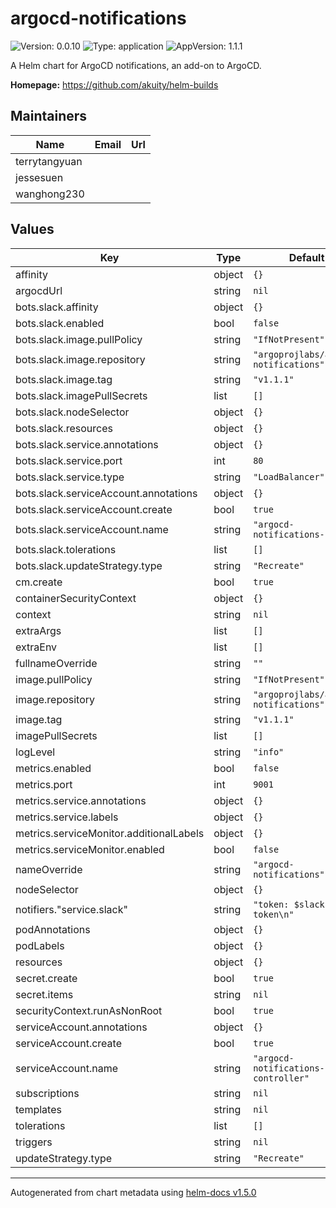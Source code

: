 # argocd-notifications

![Version: 0.0.10](https://img.shields.io/badge/Version-0.0.10-informational?style=flat-square) ![Type: application](https://img.shields.io/badge/Type-application-informational?style=flat-square) ![AppVersion: 1.1.1](https://img.shields.io/badge/AppVersion-1.1.1-informational?style=flat-square)

A Helm chart for ArgoCD notifications, an add-on to ArgoCD.

**Homepage:** <https://github.com/akuity/helm-builds>

## Maintainers

| Name | Email | Url |
| ---- | ------ | --- |
| terrytangyuan |  |  |
| jessesuen |  |  |
| wanghong230 |  |  |

## Values

| Key | Type | Default | Description |
|-----|------|---------|-------------|
| affinity | object | `{}` |  |
| argocdUrl | string | `nil` |  |
| bots.slack.affinity | object | `{}` |  |
| bots.slack.enabled | bool | `false` |  |
| bots.slack.image.pullPolicy | string | `"IfNotPresent"` |  |
| bots.slack.image.repository | string | `"argoprojlabs/argocd-notifications"` |  |
| bots.slack.image.tag | string | `"v1.1.1"` |  |
| bots.slack.imagePullSecrets | list | `[]` |  |
| bots.slack.nodeSelector | object | `{}` |  |
| bots.slack.resources | object | `{}` |  |
| bots.slack.service.annotations | object | `{}` |  |
| bots.slack.service.port | int | `80` |  |
| bots.slack.service.type | string | `"LoadBalancer"` |  |
| bots.slack.serviceAccount.annotations | object | `{}` |  |
| bots.slack.serviceAccount.create | bool | `true` |  |
| bots.slack.serviceAccount.name | string | `"argocd-notifications-bot"` |  |
| bots.slack.tolerations | list | `[]` |  |
| bots.slack.updateStrategy.type | string | `"Recreate"` |  |
| cm.create | bool | `true` |  |
| containerSecurityContext | object | `{}` |  |
| context | string | `nil` |  |
| extraArgs | list | `[]` |  |
| extraEnv | list | `[]` |  |
| fullnameOverride | string | `""` |  |
| image.pullPolicy | string | `"IfNotPresent"` |  |
| image.repository | string | `"argoprojlabs/argocd-notifications"` |  |
| image.tag | string | `"v1.1.1"` |  |
| imagePullSecrets | list | `[]` |  |
| logLevel | string | `"info"` |  |
| metrics.enabled | bool | `false` |  |
| metrics.port | int | `9001` |  |
| metrics.service.annotations | object | `{}` |  |
| metrics.service.labels | object | `{}` |  |
| metrics.serviceMonitor.additionalLabels | object | `{}` |  |
| metrics.serviceMonitor.enabled | bool | `false` |  |
| nameOverride | string | `"argocd-notifications"` |  |
| nodeSelector | object | `{}` |  |
| notifiers."service.slack" | string | `"token: $slack-token\n"` |  |
| podAnnotations | object | `{}` |  |
| podLabels | object | `{}` |  |
| resources | object | `{}` |  |
| secret.create | bool | `true` |  |
| secret.items | string | `nil` |  |
| securityContext.runAsNonRoot | bool | `true` |  |
| serviceAccount.annotations | object | `{}` |  |
| serviceAccount.create | bool | `true` |  |
| serviceAccount.name | string | `"argocd-notifications-controller"` |  |
| subscriptions | string | `nil` |  |
| templates | string | `nil` |  |
| tolerations | list | `[]` |  |
| triggers | string | `nil` |  |
| updateStrategy.type | string | `"Recreate"` |  |

----------------------------------------------
Autogenerated from chart metadata using [helm-docs v1.5.0](https://github.com/norwoodj/helm-docs/releases/v1.5.0)
